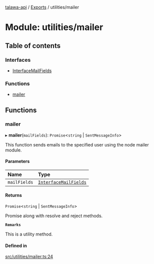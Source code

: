 [talawa-api](../README.md) / [Exports](../modules.md) / utilities/mailer

# Module: utilities/mailer

## Table of contents

### Interfaces

- [InterfaceMailFields](../interfaces/utilities_mailer.InterfaceMailFields.md)

### Functions

- [mailer](utilities_mailer.md#mailer)

## Functions

### mailer

▸ **mailer**(`mailFields`): `Promise`\<`string` \| `SentMessageInfo`\>

This function sends emails to the specified user using the node mailer module.

#### Parameters

| Name | Type |
| :------ | :------ |
| `mailFields` | [`InterfaceMailFields`](../interfaces/utilities_mailer.InterfaceMailFields.md) |

#### Returns

`Promise`\<`string` \| `SentMessageInfo`\>

Promise along with resolve and reject methods.

**`Remarks`**

This is a utility method.

#### Defined in

[src/utilities/mailer.ts:24](https://github.com/PalisadoesFoundation/talawa-api/blob/de4debc/src/utilities/mailer.ts#L24)
